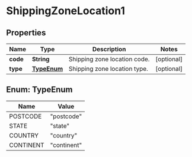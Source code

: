 

# ShippingZoneLocation1


## Properties

Name | Type | Description | Notes
------------ | ------------- | ------------- | -------------
**code** | **String** | Shipping zone location code. |  [optional]
**type** | [**TypeEnum**](#TypeEnum) | Shipping zone location type. |  [optional]



## Enum: TypeEnum

Name | Value
---- | -----
POSTCODE | &quot;postcode&quot;
STATE | &quot;state&quot;
COUNTRY | &quot;country&quot;
CONTINENT | &quot;continent&quot;



